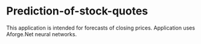 # Prediction-of-stock-quotes
 This application is intended for forecasts of closing prices. Application uses Aforge.Net  neural networks.
